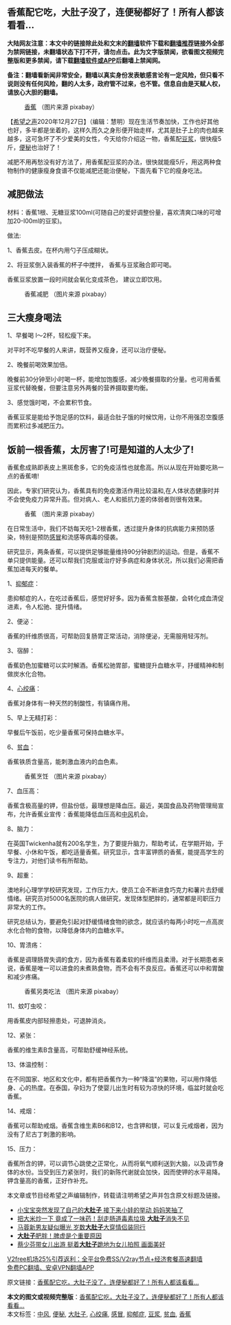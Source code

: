  <h2>香蕉配它吃，大肚子没了，连便秘都好了！所有人都该看看...</h2> <p class="notice"><b>大陆网友注意：本文中的链接除此处和文末的<a href="https://github.com/bannedbook/fanqiang" >翻墙</a>软件下载和<a href="https://github.com/killgcd/justmysocks/blob/master/README.md">翻墙推荐</a>链接外全部为禁网链接，未翻墙状态下打不开，请勿点击。此为文字版禁闻，欲看图文视频完整版和更多禁闻，请下载<a href="https://github.com/bannedbook/fanqiang">翻墙软件或APP</a>后翻墙上禁闻网。</p><p>备注：翻墙看新闻非常安全，翻墙以真实身份发表敏感言论有一定风险，但只看不说则没有任何风险，翻的人太多，政府管不过来，也不管。信息自由是天赋人权，请放心大胆的翻墙。</b></p>  <div class="entry"> <figure><figcaption><a href="https://www.bannedbook.org/bnews/tag/%e9%a6%99%e8%95%89/" class="st_tag internal_tag" rel="tag" title="标签 香蕉 下的日志">香蕉</a> （图片来源 pixabay）</figcaption></figure> <p>【<span class='wp_keywordlink_affiliate'><a href="https://www.soundofhope.org" title="希望之声" target="_blank">希望之声</a></span>2020年12月27日】（编辑：慧明）现在生活节奏加快，工作也好其他也好，多半都是坐着的，这样久而久之身形便开始走样，尤其是肚子上的肉也越来越多，这可急坏了不少爱美的女性，今天给你介绍这一物，香蕉配<a href="https://www.bannedbook.org/bnews/tag/%E8%B1%86%E6%B5%86/" class="st_tag internal_tag" rel="tag" title="标签 豆浆 下的日志">豆浆</a>，很快瘦5斤，<a href="https://www.bannedbook.org/bnews/tag/%e4%be%bf%e7%a7%98/" class="st_tag internal_tag" rel="tag" title="标签 便秘 下的日志">便秘</a>也治好了！</p> <p>减肥不用再愁没有好方法了，用香蕉配豆浆的办法，很快就能瘦5斤，用这两种食物制作的健康瘦身食谱不仅能减肥还能治便秘，下面先看下它的瘦身吃法。</p> <h2>减肥做法</h2> <p>材料：香蕉1根、无糖豆浆100ml(可随自己的爱好调整份量，喜欢清爽口味的可增加20-l00ml的豆浆)。</p> <p>做法:</p> <p>1、香蕉去皮。在杯内用勺子压成糊状。</p> <p>2、将豆浆倒入装香蕉的杯子中搅拌， 香蕉与豆浆融合即可喝。</p> <p>香蕉豆浆放置一段时间就会氧化变成茶色， 建议立即饮用。</p> <figure><figcaption> 香蕉减肥 （图片来源 pixabay）</figcaption></figure> <h2>三大瘦身喝法</h2> <p>1、早餐喝 l～2杯，轻松瘦下来。</p> <p>对平时不吃早餐的人来讲，既营养又瘦身，还可以治疗便秘。</p> <p>2、晚餐前喝效果加倍。</p> <p>晚餐前30分钟至l小时喝一杯，能增加饱腹感，减少晚餐摄取的分量。也可用香蕉豆浆代替晚餐，但要注意另外两餐的营养摄取要均衡。</p> <p>3、感觉饿时喝，不会累积节食。</p>  <p>香蕉豆浆是能给予饱足感的饮料，最适合肚子饿的时候饮用，让你不用强忍空腹感而累积过多减肥压力。</p> <h2>饭前一根香蕉，太厉害了!可是知道的人太少了!</h2> <p>香蕉愈成熟即表皮上黑斑愈多，它的免疫活性也就愈高。所以从现在开始要吃熟一点的香蕉唷!</p> <p>因此，专家们研究认为，香蕉具有的免疫激活作用比较温和,在人体状态健康时并不会使免疫力异常升高。但对病人、老人和抵抗力差的体弱者则很有效果。</p> <figure><figcaption> 香蕉 （图片来源 pixabay）</figcaption></figure> <p>在日常生活中，我们不妨每天吃1-2根香蕉，透过提升身体的抗病能力来预防感染，特别是预防<a href="https://www.bannedbook.org/bnews/tag/%E6%84%9F%E5%86%92/" class="st_tag internal_tag" rel="tag" title="标签 感冒 下的日志">感冒</a>和流感等病毒的侵袭。</p> <p>研究显示，两条香蕉，可以提供足够能量维持90分钟剧烈的运动。但是，香蕉不单只提供能量。还可以帮我们克服或治疗好多病症和身体状况，所以我们必需把香蕉加进每天的餐单。</p> <p>1、<a href="https://www.bannedbook.org/bnews/tag/%e6%8a%91%e9%83%81%e7%97%87/" class="st_tag internal_tag" rel="tag" title="标签 抑郁症 下的日志">抑郁症</a>：</p> <p>患抑郁症的人，在吃过香蕉后，感觉好好多。因为香蕉含胺基酸，会转化成血清促进素，令人松驰、提升情绪。</p> <p>2、便泌：</p> <p>香蕉的纤维质很高，可帮助回复肠胃正常活动，消除便泌，无需服用轻泻剂。</p> <p>3、宿醉：</p> <p>香蕉奶色加蜜糖可以实时解酒。香蕉松驰胃部，蜜糖提升血糖水平，抒缓精神和制做炭水化合物。</p> <p>4、<a href="https://www.bannedbook.org/bnews/tag/%e5%bf%83%e7%bb%9e%e7%97%9b/" class="st_tag internal_tag" rel="tag" title="标签 心绞痛 下的日志">心绞痛</a>：</p>  <p>香蕉对身体有一种天然的制酸性，有镇痛作用。</p> <p>5、早上无精打彩：</p> <p>早餐后午饭前，吃少量香蕉可保持血糖水平。</p> <p>6、<a href="https://www.bannedbook.org/bnews/tag/%E8%B4%AB%E8%A1%80/" class="st_tag internal_tag" rel="tag" title="标签 贫血 下的日志">贫血</a>：</p> <p>香蕉铁质含量高，能刺激血液内的血色素。</p> <figure><figcaption> 香蕉烹饪 （图片来源 pixabay）</figcaption></figure> <p>7、血压高：</p> <p>香蕉含极高量的钾，但盐份低，最理想是降血压。最近，美国食品及药物管理局宣布，允许香蕉业宣传：香蕉能降低血压高和<a href="https://www.bannedbook.org/bnews/tag/%E4%B8%AD%E9%A3%8E/" class="st_tag internal_tag" rel="tag" title="标签 中风 下的日志">中风</a>机会。</p> <p>8、脑力：</p> <p>在英国Twickenha就有200名学生，为了要提升脑力，帮助考试，在学期开始，于早餐、小休和午饭，都吃适量香蕉。研究显示，含丰富钾质的香蕉，能提高学生的专注力，对他们读书有所帮助。</p> <p>9、超重：</p> <p>澳地利心理学学校研究发现，工作压力大，使员工会不断进食巧克力和薯片去舒缓情绪。研究员对5000名医院的病人做研究，发现体型肥胖的，通常都是司职压力非常大的工作。</p> <p>研究总结认为，要避免引起对舒缓情绪食物的欲念，就应该约每两小时吃一点高炭水化合物的食物，以降低身体内的血糖水平。</p>  <p>10、胃溃疡：</p> <p>香蕉是调理肠胃失调的食方，因为香蕉有着柔软的纤维而且柔滑。对于长期患者来说，香蕉是唯一可以进食的未煮熟食物，而不会有不良反应。香蕉还可以中和胃酸和减少疼痛。</p> <figure><figcaption> 香蕉另类吃法 （图片来源 pixabay）</figcaption></figure> <p>11、蚊叮虫咬：</p> <p>用香蕉皮内部轻擦患处，可退肿消炎。</p> <p>12、紧张：</p> <p>香蕉的维生素B含量高，可帮助舒缓神经系统。</p> <p>13、体温控制：</p> <p>在不同国家、地区和文化中，都有把香蕉作为一种“降温”的果物，可以用作降低身、心的热度。在泰国，孕妇为了使婴儿出生时有较为凉快的环境，临盆时就会吃香蕉。</p> <p>14、戒烟：</p> <p>香蕉可以帮助戒烟。香蕉含维生素B6和B12，也含钾和镁，可以复元戒烟者，因为没有了尼古丁刺激的影响。</p> <p>15、压力：</p> <p>香蕉所含的钾，可以调节心跳使之正常化，从而将氧气顺利送到大脑，以及调节身体的水份。当受到压力紧张时，我们的新陈代谢就会加快，因而使钾的水平易降。钾含量高的香蕉，正好作补充。</p>  <p>本文章或节目经希望之声编辑制作，转载请注明希望之声并包含原文标题及链接。</p> <ul class='op-related-articles' title='相关阅读'> <li><a href='https://www.bannedbook.org/bnews/funmedia/20201026/1420339.html' target='_blank'>小宝宝突然发现了自己的<b>大肚子</b> 接下来小娃的举动 妈妈笑抽了</a></li> <li><a href='https://www.bannedbook.org/bnews/health/20191201/1233219.html' target='_blank'>把大米炒一下 竟成了一味药！刮走肠道毒素垃圾 <b>大肚子</b>消失不见</a></li> <li><a href='https://www.bannedbook.org/bnews/yule/20191019/1209231.html' target='_blank'>马蓉新男友疑似曝光 岁数<b>大肚子</b>大穿情侣装同行</a></li> <li><a href='https://www.bannedbook.org/bnews/lifebaike/20190926/1198013.html' target='_blank'><b>大肚子</b>肥胖！脾虚是个重要原因</a></li> <li><a href='https://www.bannedbook.org/bnews/yule/20190725/1163931.html' target='_blank'>蔡少芬带女儿出游 挺着<b>大肚子</b>跪地为女儿拍照 画面美好</a></li> </ul> <p class="texttj"> <a href="https://www.bannedbook.org/forum23/topic22702.html" target="_blank">V2free机场25%引荐返利：全平台免费SS/V2ray节点+经济套餐高速翻墙</a><br/> <a href="https://github.com/bannedbook/fanqiang/wiki/%E7%A6%81%E9%97%BB%E7%BD%91%E5%AE%89%E5%8D%93%E7%BF%BB%E5%A2%99%E6%96%B0%E9%97%BBAPP" target="_blank">免费PC翻墙、安卓VPN翻墙APP</a></p><p>原文链接：<a class="src_link"  href="https://www.soundofhope.org/post/244095" target="_blank">香蕉配它吃，大肚子没了，连便秘都好了！所有人都该看看&#8230;</a></p><a name='sharetosocial'></a>       <div><b>本文的图文或视频完整版</b>：<a href='https://www.bannedbook.org/bnews/comments/20201227/1456086.html'>香蕉配它吃，大肚子没了，连便秘都好了！所有人都该看看&#8230;</a></div>  </div><!--END ENTRY--> <div class="postfooter"> <div>本文标签：<a href="https://www.bannedbook.org/bnews/tag/%E4%B8%AD%E9%A3%8E/" rel="tag">中风</a>, <a href="https://www.bannedbook.org/bnews/tag/%e4%be%bf%e7%a7%98/" rel="tag">便秘</a>, <a href="https://www.bannedbook.org/bnews/tag/%E5%A4%A7%E8%82%9A%E5%AD%90/" rel="tag">大肚子</a>, <a href="https://www.bannedbook.org/bnews/tag/%e5%bf%83%e7%bb%9e%e7%97%9b/" rel="tag">心绞痛</a>, <a href="https://www.bannedbook.org/bnews/tag/%E6%84%9F%E5%86%92/" rel="tag">感冒</a>, <a href="https://www.bannedbook.org/bnews/tag/%e6%8a%91%e9%83%81%e7%97%87/" rel="tag">抑郁症</a>, <a href="https://www.bannedbook.org/bnews/tag/%E8%B1%86%E6%B5%86/" rel="tag">豆浆</a>, <a href="https://www.bannedbook.org/bnews/tag/%E8%B4%AB%E8%A1%80/" rel="tag">贫血</a>, <a href="https://www.bannedbook.org/bnews/tag/%e9%a6%99%e8%95%89/" rel="tag">香蕉</a></div>  </div><!--END POSTFOOTER--> 